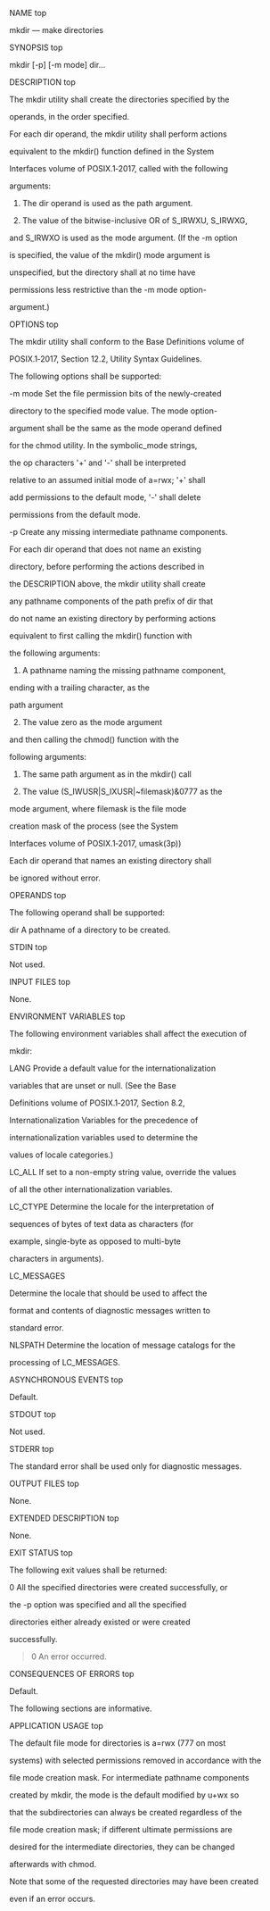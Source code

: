 NAME top

mkdir — make directories

SYNOPSIS top

mkdir [-p] [-m mode] dir...

DESCRIPTION top

The mkdir utility shall create the directories specified by the

operands, in the order specified.

  

For each dir operand, the mkdir utility shall perform actions

equivalent to the mkdir() function defined in the System

Interfaces volume of POSIX.1‐2017, called with the following

arguments:

  

1. The dir operand is used as the path argument.

  

2. The value of the bitwise-inclusive OR of S_IRWXU, S_IRWXG,

and S_IRWXO is used as the mode argument. (If the -m option

is specified, the value of the mkdir() mode argument is

unspecified, but the directory shall at no time have

permissions less restrictive than the -m mode option-

argument.)

OPTIONS top

The mkdir utility shall conform to the Base Definitions volume of

POSIX.1‐2017, Section 12.2, Utility Syntax Guidelines.

  

The following options shall be supported:

  

-m mode Set the file permission bits of the newly-created

directory to the specified mode value. The mode option-

argument shall be the same as the mode operand defined

for the chmod utility. In the symbolic_mode strings,

the op characters '+' and '-' shall be interpreted

relative to an assumed initial mode of a=rwx; '+' shall

add permissions to the default mode, '-' shall delete

permissions from the default mode.

  

-p Create any missing intermediate pathname components.

  

For each dir operand that does not name an existing

directory, before performing the actions described in

the DESCRIPTION above, the mkdir utility shall create

any pathname components of the path prefix of dir that

do not name an existing directory by performing actions

equivalent to first calling the mkdir() function with

the following arguments:

  

1. A pathname naming the missing pathname component,

ending with a trailing <slash> character, as the

path argument

  

2. The value zero as the mode argument

  

and then calling the chmod() function with the

following arguments:

  

1. The same path argument as in the mkdir() call

  

2. The value (S_IWUSR|S_IXUSR|~filemask)&0777 as the

mode argument, where filemask is the file mode

creation mask of the process (see the System

Interfaces volume of POSIX.1‐2017, umask(3p))

  

Each dir operand that names an existing directory shall

be ignored without error.

OPERANDS top

The following operand shall be supported:

  

dir A pathname of a directory to be created.

STDIN top

Not used.

INPUT FILES top

None.

ENVIRONMENT VARIABLES top

The following environment variables shall affect the execution of

mkdir:

  

LANG Provide a default value for the internationalization

variables that are unset or null. (See the Base

Definitions volume of POSIX.1‐2017, Section 8.2,

Internationalization Variables for the precedence of

internationalization variables used to determine the

values of locale categories.)

  

LC_ALL If set to a non-empty string value, override the values

of all the other internationalization variables.

  

LC_CTYPE Determine the locale for the interpretation of

sequences of bytes of text data as characters (for

example, single-byte as opposed to multi-byte

characters in arguments).

  

LC_MESSAGES

Determine the locale that should be used to affect the

format and contents of diagnostic messages written to

standard error.

  

NLSPATH Determine the location of message catalogs for the

processing of LC_MESSAGES.

ASYNCHRONOUS EVENTS top

Default.

STDOUT top

Not used.

STDERR top

The standard error shall be used only for diagnostic messages.

OUTPUT FILES top

None.

EXTENDED DESCRIPTION top

None.

EXIT STATUS top

The following exit values shall be returned:

  

0 All the specified directories were created successfully, or

the -p option was specified and all the specified

directories either already existed or were created

successfully.

  

>0 An error occurred.

CONSEQUENCES OF ERRORS top

Default.

  

The following sections are informative.

APPLICATION USAGE top

The default file mode for directories is a=rwx (777 on most

systems) with selected permissions removed in accordance with the

file mode creation mask. For intermediate pathname components

created by mkdir, the mode is the default modified by u+wx so

that the subdirectories can always be created regardless of the

file mode creation mask; if different ultimate permissions are

desired for the intermediate directories, they can be changed

afterwards with chmod.

  

Note that some of the requested directories may have been created

even if an error occurs.